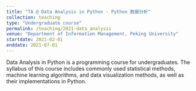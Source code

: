 ```yaml
---
title: "TA @ Data Analysis in Python - Python 数据分析"
collection: teaching
type: "Undergraduate course"
permalink: /teaching/2021-data_analysis
venue: "Department of Information Management, Peking University"
startdate: 2021-02-01
enddate: 2021-07-01
---
```


Data Analysis in Python is a programming course for undergraduates. The syllabus of this course includes commonly used statistical methods, machine learning algorithms, and data visualization methods, as well as their implementations in Python.
